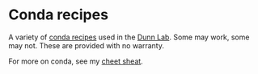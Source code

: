 # Conda recipes

A variety of [conda recipes](https://conda.io/docs/user-guide/tasks/build-packages/recipe.html) used in the [Dunn Lab](http://dunnlab.org). Some may work, some may not. These are provided with no warranty.

For more on conda, see my [cheet sheat](https://gist.github.com/caseywdunn/59c94fc81db53c5916ff9930b72d4e71).
